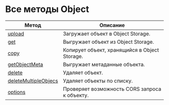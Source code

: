 # Все методы Object

Метод | Описание
----- | -----
[upload](object/upload.md) | Загружает объект в Object Storage.
[get](object/get.md) | Выгружает объект из Object Storage.
[copy](object/copy.md) | Копирует объект, хранящийся в Object Storage.
[getObjectMeta](object/getobjectmeta.md) | Выгружает метаданные объекта.
[delete](object/delete.md) | Удаляет объект.
[deleteMultipleObjecs](object/deletemultipleobjects.md) | Удаляет объекты по списку.
[options](object/options.md) | Проверяет возможность CORS запроса к объекту.
